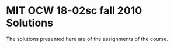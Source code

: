# MIT OCW 18-02sc fall 2010 Solutions

The solutions presented here are of the assignments of the course.
